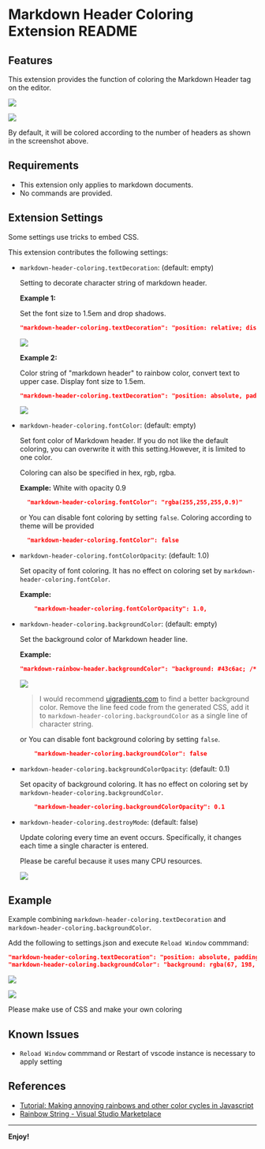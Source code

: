 # Markdown Header Coloring Extension README

## Features

This extension provides the function of coloring the Markdown Header tag on the editor.

![](https://raw.githubusercontent.com/satokaz/vscode-markdown-header-coloring/assets/images/%E3%82%B9%E3%82%AF%E3%83%AA%E3%83%BC%E3%83%B3%E3%82%B7%E3%83%A7%E3%83%83%E3%83%88%202018-07-04%209.11.45.png)

![](https://raw.githubusercontent.com/satokaz/vscode-markdown-header-coloring/assets/images/%E3%82%B9%E3%82%AF%E3%83%AA%E3%83%BC%E3%83%B3%E3%82%B7%E3%83%A7%E3%83%83%E3%83%88%202018-07-04%209.20.22.png)

By default, it will be colored according to the number of headers as shown in the screenshot above.

## Requirements

* This extension only applies to markdown documents.
* No commands are provided.

## Extension Settings

Some settings use tricks to embed CSS.

This extension contributes the following settings:

* `markdown-header-coloring.textDecoration`: (default: empty)

  Setting to decorate character string of markdown header.

  **Example 1:**

  Set the font size to 1.5em and drop shadows.

  ```json
  "markdown-header-coloring.textDecoration": "position: relative; display: inline-block; padding: 1px; font-size: 1.5em; text-shadow :1px  1px 1px rgba(255,255,255,0.08),-1px  1px 1px rgba(255,255,255,0.08),1px -1px 1px rgba(255,255,255,0.08),-1px -1px 1px rgba(255,255,255,0.08),1px  0px 1px rgba(255,255,255,0.08),0px  1px 1px rgba(255,255,255,0.08),-1px  0px 1px rgba(255,255,255,0.08),0px -1px 1px rgba(255,255,255,0.08);",
  ```
  ![](https://raw.githubusercontent.com/satokaz/vscode-markdown-header-coloring/assets/images/%E3%82%B9%E3%82%AF%E3%83%AA%E3%83%BC%E3%83%B3%E3%82%B7%E3%83%A7%E3%83%83%E3%83%88%202018-07-04%209.24.06.png)


  **Example 2:**

  Color string of "markdown header" to rainbow color, convert text to upper case. Display font size to 1.5em.

  ```json
  "markdown-header-coloring.textDecoration": "position: absolute, padding: 1px; font-size: 1.5em;text-transform: uppercase;background: linear-gradient(to right, #f00 0%, #f80 14.28%, #dd0 28.56%, #0d0 42.85%, #0dd 57.14%, #00f 71.42%, #e0e 85.71%, #f00 100%) 0% center / 200% auto;background-clip: text;-webkit-background-clip: text;text-fill-color: transparent;-webkit-text-fill-color: transparent;"
  ```

  ![](https://raw.githubusercontent.com/satokaz/vscode-markdown-header-coloring/assets/images/%E3%82%B9%E3%82%AF%E3%83%AA%E3%83%BC%E3%83%B3%E3%82%B7%E3%83%A7%E3%83%83%E3%83%88%202018-07-04%209.31.25.png)


* `markdown-header-coloring.fontColor`: (default: empty)

  Set font color of Markdown header. If you do not like the default coloring, you can overwrite it with this setting.However, it is limited to one color.
  
  Coloring can also be specified in hex, rgb, rgba.

  **Example:** White with opacity 0.9
  
  ```json
    "markdown-header-coloring.fontColor": "rgba(255,255,255,0.9)"
  ```

  or You can disable font coloring by setting `false`. Coloring according to theme will be provided

  ```json
    "markdown-header-coloring.fontColor": false
  ``` 

* `markdown-header-coloring.fontColorOpacity`: (default: 1.0)

  Set opacity of font coloring.
  It has no effect on coloring set by `markdown-header-coloring.fontColor`.

  **Example:**

  ```json
      "markdown-header-coloring.fontColorOpacity": 1.0,
  ```


* `markdown-header-coloring.backgroundColor`: (default: empty)

  Set the background color of Markdown header line.
  
  **Example:**

    ```json
    "markdown-rainbow-header.backgroundColor": "background: #43c6ac; /* fallback for old browsers */ background: -webkit-linear-gradient(to left, #43c6ac, #191654); /* Chrome 10-25, Safari 5.1-6 */ background: linear-gradient(to left, #43c6ac, #191654); /* W3C, IE 10+/ Edge, Firefox 16+, Chrome 26+, Opera 12+, Safari 7+ */"
    
    ```

  ![](https://raw.githubusercontent.com/satokaz/vscode-markdown-header-coloring/assets/images/2018-07-02-19-34-45.png)

  > I would recommend [uigradients.com](https://uigradients.com) to find a better background color. Remove the line feed code from the generated CSS, add it to `markdown-header-coloring.backgroundColor` as a single line of character string.
    
  or You can disable font background coloring by setting `false`.

  ```json
      "markdown-header-coloring.backgroundColor": false
  ```

* `markdown-header-coloring.backgroundColorOpacity`: (default: 0.1)

  Set opacity of background coloring.
  It has no effect on coloring set by `markdown-header-coloring.backgroundColor`.

  ```json
      "markdown-header-coloring.backgroundColorOpacity": 0.1
  ```

* `markdown-header-coloring.destroyMode`: (default: false)

  Update coloring every time an event occurs. Specifically, it changes each time a single character is entered.

  Please be careful because it uses many CPU resources.

  ![](https://raw.githubusercontent.com/satokaz/vscode-markdown-header-coloring/assets/images/md_header_destroy.gif)


## Example

  Example combining `markdown-header-coloring.textDecoration` and `markdown-header-coloring.backgroundColor`.

  Add the following to settings.json and execute `Reload Window` commmand:
    
  ```json
  "markdown-header-coloring.textDecoration": "position: absolute, padding: 1px; font-size: 1.5em;text-transform: uppercase;background: linear-gradient(to right, #f00 0%, #f80 14.28%, #dd0 28.56%, #0d0 42.85%, #0dd 57.14%, #00f 71.42%, #e0e 85.71%, #f00 100%) 0% center / 200% auto;background-clip: text;-webkit-background-clip: text;text-fill-color: transparent;-webkit-text-fill-color: transparent;"
  "markdown-header-coloring.backgroundColor": "background: rgba(67, 198, 172, 0.6); /* fallback for old browsers */ background: -webkit-linear-gradient(to left, rgba(67, 198, 172, 0.6), rgba(25, 22, 84, 0.6)); /* Chrome 10-25, Safari 5.1-6 */ background: linear-gradient(to left, rgba(67, 198, 172, 0.6), rgba(25, 22, 84, 0.6)); /* W3C, IE 10+/ Edge, Firefox 16+, Chrome 26+, Opera 12+, Safari 7+ */",

  ```

  ![](https://raw.githubusercontent.com/satokaz/vscode-markdown-header-coloring/assets/images/%E3%82%B9%E3%82%AF%E3%83%AA%E3%83%BC%E3%83%B3%E3%82%B7%E3%83%A7%E3%83%83%E3%83%88%202018-07-04%200.39.45.png)

  ![](https://raw.githubusercontent.com/satokaz/vscode-markdown-header-coloring/assets/images/%E3%82%B9%E3%82%AF%E3%83%AA%E3%83%BC%E3%83%B3%E3%82%B7%E3%83%A7%E3%83%83%E3%83%88%202018-07-04%200.42.05.png)

  
  Please make use of CSS and make your own coloring

## Known Issues

* `Reload Window` commmand or Restart of vscode instance is necessary to apply setting

## References

* [Tutorial: Making annoying rainbows and other color cycles in Javascript](https://krazydad.com/tutorials/makecolors.php)
* [Rainbow&#32;String&#32;-&#32;Visual&#32;Studio&#32;Marketplace](https://marketplace.visualstudio.com/items?itemName=wk-j.vscode-rainbow-string)

-----------------------------------------------------------------------------------------------------------

**Enjoy!**

